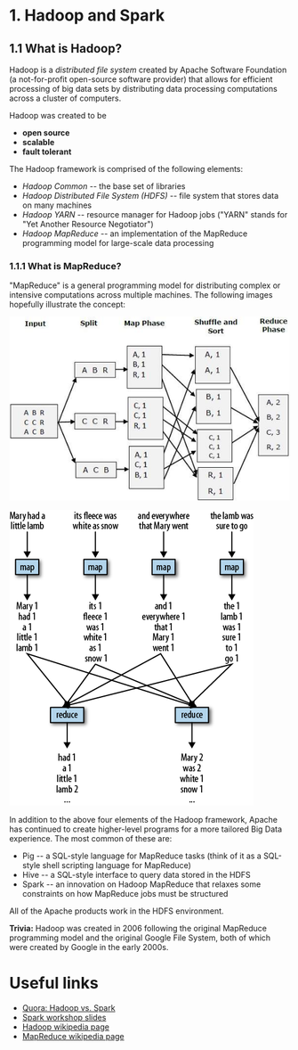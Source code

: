 # 1. Hadoop and Spark

## 1.1 What is Hadoop?
Hadoop is a *distributed file system* created by Apache Software Foundation (a not-for-profit open-source software provider) that allows for efficient processing of big data sets by distributing data processing computations across a cluster of computers.

Hadoop was created to be 

- **open source**
- **scalable**
- **fault tolerant**

The Hadoop framework is comprised of the following elements:

- *Hadoop Common* -- the base set of libraries
- *Hadoop Distributed File System (HDFS)* -- file system that stores data on many machines
- *Hadoop YARN* -- resource manager for Hadoop jobs ("YARN" stands for "Yet Another Resource Negotiator")
- *Hadoop MapReduce* -- an implementation of the MapReduce programming model for large-scale data processing

### 1.1.1 What is MapReduce?
"MapReduce" is a general programming model for distributing complex or intensive computations across multiple machines. The following images hopefully illustrate the concept:

![MapReduce1](../Graphics/mapreduce_work.jpg)

![MapReduce1](../Graphics/marylittlelamb_mapreduce.png)

In addition to the above four elements of the Hadoop framework, Apache has continued to create higher-level programs for a more tailored Big Data experience. The most common of these are:

- Pig -- a SQL-style language for MapReduce tasks (think of it as a SQL-style shell scripting language for MapReduce)
- Hive -- a SQL-style interface to query data stored in the HDFS
- Spark -- an innovation on Hadoop MapReduce that relaxes some constraints on how MapReduce jobs must be structured

All of the Apache products work in the HDFS environment.

**Trivia:** Hadoop was created in 2006 following the original MapReduce programming model and the original Google File System, both of which were created by Google in the early 2000s.

# Useful links

* [Quora: Hadoop vs. Spark](https://www.quora.com/What-is-the-difference-between-Hadoop-and-Spark)
* [Spark workshop slides](https://stanford.edu/~rezab/sparkclass/slides/itas_workshop.pdf)
* [Hadoop wikipedia page](https://en.wikipedia.org/wiki/Apache_Hadoop)
* [MapReduce wikipedia page](https://en.wikipedia.org/wiki/MapReduce)
